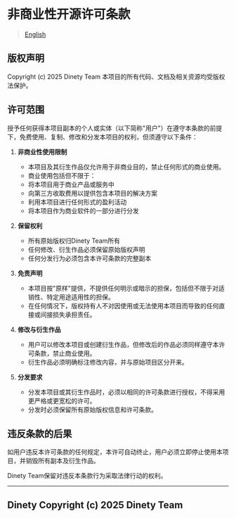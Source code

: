 # 非商业性开源许可条款

> [English](./LICENSE.md)

## 版权声明
Copyright (c) 2025 Dinety Team
本项目的所有代码、文档及相关资源均受版权法保护。

## 许可范围
授予任何获得本项目副本的个人或实体（以下简称"用户"）在遵守本条款的前提下，免费使用、复制、修改和分发本项目的权利，但须遵守以下条件：

1. **非商业性使用限制**
   - 本项目及其衍生作品仅允许用于非商业目的，禁止任何形式的商业使用。
   - 商业使用包括但不限于：
   - 将本项目用于商业产品或服务中
   - 向第三方收取费用以提供包含本项目的解决方案
   - 利用本项目进行任何形式的盈利活动
   - 将本项目作为商业软件的一部分进行分发

2. **保留权利**
   - 所有原始版权归Dinety Team所有
   - 任何修改、衍生作品必须保留原始版权声明
   - 任何分发行为必须包含本许可条款的完整副本

3. **免责声明**
   - 本项目按"原样"提供，不提供任何明示或暗示的担保，包括但不限于对适销性、特定用途适用性的担保。
   - 在任何情况下，版权持有人不对因使用或无法使用本项目而导致的任何直接或间接损失承担责任。

4. **修改与衍生作品**
   - 用户可以修改本项目或创建衍生作品，但修改后的作品必须同样遵守本许可条款，禁止商业使用。
   - 衍生作品必须明确标注修改内容，并与原始项目区分开来。

5. **分发要求**
   - 分发本项目或其衍生作品时，必须以相同的许可条款进行授权，不得采用更严格或更宽松的许可。
   - 分发时必须保留所有原始版权信息和许可条款。

## 违反条款的后果
如用户违反本许可条款的任何规定，本许可自动终止，用户必须立即停止使用本项目，并销毁所有副本及衍生作品。

Dinety Team保留对违反本条款行为采取法律行动的权利。

___

## Dinety Copyright (c) 2025 Dinety Team